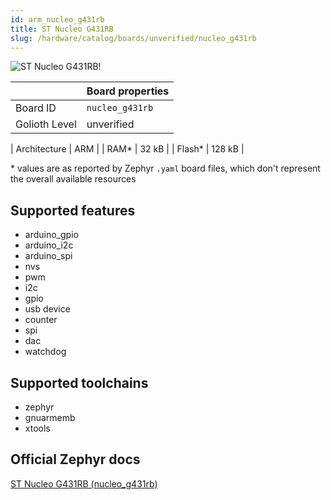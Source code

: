 ```yaml
---
id: arm_nucleo_g431rb
title: ST Nucleo G431RB
slug: /hardware/catalog/boards/unverified/nucleo_g431rb
---
```


[//]: # (This is an auto-generated file, do not edit! Changes to it will be lost upon re-generation)

![ST Nucleo G431RB!](/img/boards/arm/nucleo_g431rb.jpg "ST Nucleo G431RB")

|                | Board properties     |
| -------------  | -------------------- |
| Board ID       | `nucleo_g431rb` |
| Golioth Level  | unverified       |

| Architecture   | ARM |
| RAM*           | 32 kB |
| Flash*         | 128 kB |

\* values are as reported by Zephyr `.yaml` board files, which don't represent the overall available resources



## Supported features

* arduino_gpio
* arduino_i2c
* arduino_spi
* nvs
* pwm
* i2c
* gpio
* usb device
* counter
* spi
* dac
* watchdog

## Supported toolchains

* zephyr
* gnuarmemb
* xtools

## Official Zephyr docs

[ST Nucleo G431RB (nucleo_g431rb)](https://docs.zephyrproject.org/latest/boards/arm/nucleo_g431rb/doc/index.html)
